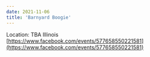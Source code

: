 ```yaml
---
date: 2021-11-06
title: 'Barnyard Boogie'
---
```

Location: TBA Illinois  
[https://www.facebook.com/events/577658550221581](https://www.facebook.com/events/577658550221581)
